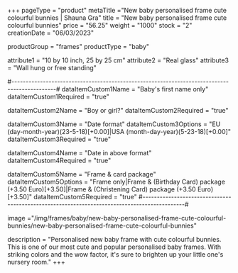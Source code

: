 +++
pageType = "product"
metaTitle ="New baby personalised frame cute colourful bunnies | Shauna Gra"
title = "New baby personalised frame cute colourful bunnies"
price = "56.25"
weight = "1000"
stock = "2"
creationDate = "06/03/2023"

productGroup = "frames"
productType = "baby"

attribute1 = "10 by 10 inch, 25 by 25 cm" 
attribute2 = "Real glass"
attribute3 = "Wall hung or free standing"

#---------------------------------------------------------------------------------------------#
dataItemCustom1Name = "Baby's first name only"
dataItemCustom1Required = "true"

dataItemCustom2Name = "Boy or girl?"
dataItemCustom2Required = "true"

dataItemCustom3Name = "Date format"
dataItemCustom3Options = "EU (day-month-year)(23-5-18)[+0.00]|USA (month-day-year)(5-23-18)[+0.00]"
dataItemCustom3Required = "true"

dataItemCustom4Name = "Date in above format"
dataItemCustom4Required = "true"

dataItemCustom5Name = "Frame & card package"
dataItemCustom5Options = "Frame only|Frame & (Birthday Card) package (+3.50 Euro)[+3.50]|Frame & (Christening Card) package (+3.50 Euro)[+3.50]"
dataItemCustom5Required = "true"
#---------------------------------------------------------------------------------------------#

image ="/img/frames/baby/new-baby-personalised-frame-cute-colourful-bunnies/new-baby-personalised-frame-cute-colourful-bunnies"

description = "Personalised new baby frame with cute colourful bunnies. This is one of our most cute and popular personalised baby frames. With striking colors and the wow factor, it's sure to brighten up your little one's nursery room."
+++
